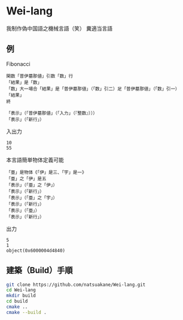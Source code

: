 # Wei-lang
我制作偽中国語之機械言語（笑）
糞適当言語

## 例
Fibonacci
```
関数「普伊墓那値」引数「数」行
「結果」是「数」
「数」大一場合「結果」是「普伊墓那値」（「数」引二）足「普伊墓那値」（「数」引一）
「結果」
終

「表示」（「普伊墓那値」（「入力」（『整数』）））
「表示」（「新行」）
```
入出力
```
10
55
```

本言語簡単物体定義可能
```
「亜」是物体《「伊」是三、「宇」是一》
「亜」之「伊」是五
「表示」（「亜」之「伊」）
「表示」（「新行」）
「表示」（「亜」之「宇」）
「表示」（「新行」）
「表示」（「亜」）
「表示」（「新行」）
```
出力
```
5
1
object(0x6000004d4840)
```

## 建築（Build）手順
```bash
git clone https://github.com/natsuakane/Wei-lang.git
cd Wei-lang
mkdir build
cd build
cmake ..
cmake --build .
```
